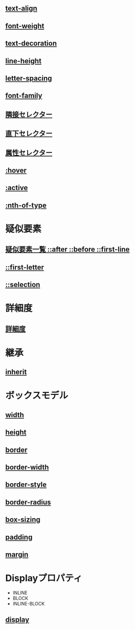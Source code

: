 ## [text-align](https://developer.mozilla.org/ja/docs/Web/CSS/text-align/)

## [font-weight](https://developer.mozilla.org/ja/docs/Web/CSS/font-weight/)

## [text-decoration](https://developer.mozilla.org/ja/docs/Web/CSS/text-decoration/)

## [line-height](https://developer.mozilla.org/ja/docs/Web/CSS/line-height/)

## [letter-spacing](https://developer.mozilla.org/ja/docs/Web/CSS/letter-spacing/)

## [font-family](https://developer.mozilla.org/ja/docs/Web/CSS/font-family/)

## [隣接セレクター](https://developer.mozilla.org/ja/docs/Web/CSS/Next-sibling_combinator/)

## [直下セレクター](https://developer.mozilla.org/ja/docs/Web/CSS/Child_combinator/)

## [属性セレクター](https://developer.mozilla.org/ja/docs/Web/CSS/Attribute_selectors/)

## [:hover](https://developer.mozilla.org/ja/docs/Web/CSS/:hover/)

## [:active](https://developer.mozilla.org/ja/docs/Web/CSS/:active/)

## [:nth-of-type](https://developer.mozilla.org/ja/docs/Web/CSS/:nth-of-type/)

# 疑似要素
## [疑似要素一覧  ::after  ::before  ::first-line](https://developer.mozilla.org/ja/docs/Web/CSS/Pseudo-elements/)

## [::first-letter](https://developer.mozilla.org/ja/docs/Web/CSS/::first-letter/)

## [::selection](https://developer.mozilla.org/ja/docs/Web/CSS/::selection/)

# 詳細度
## [詳細度](https://developer.mozilla.org/ja/docs/Web/CSS/Specificity/)

# 継承
## [inherit](https://developer.mozilla.org/ja/docs/Web/CSS/inherit/)

# ボックスモデル
## [width](https://developer.mozilla.org/ja/docs/Web/CSS/width/)

## [height](https://developer.mozilla.org/ja/docs/Web/CSS/height/)

## [border](https://developer.mozilla.org/ja/docs/Web/CSS/border/)

## [border-width](https://developer.mozilla.org/ja/docs/Web/CSS/border-width/)

## [border-style](https://developer.mozilla.org/ja/docs/Web/CSS/border-style/)

## [border-radius](https://developer.mozilla.org/ja/docs/Web/CSS/border-radius/)

## [box-sizing](https://developer.mozilla.org/ja/docs/Web/CSS/box-sizing/)

## [padding](https://developer.mozilla.org/ja/docs/Web/CSS/padding/)

## [margin](https://developer.mozilla.org/ja/docs/Web/CSS/margin/)
# Displayプロパティ
* INLINE
* BLOCK
* INLINE-BLOCK
## [display](https://developer.mozilla.org/ja/docs/Web/CSS/display/)

[](/)

[](/)
[](/)
[](/)
[](/)
[](/)
[](/)
[](/)












[](/)
